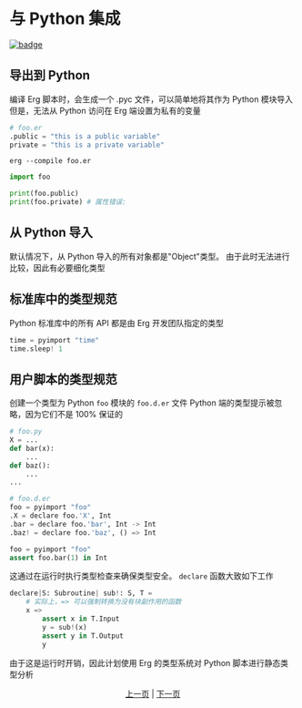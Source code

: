 # 与 Python 集成

[![badge](https://img.shields.io/endpoint.svg?url=https%3A%2F%2Fgezf7g7pd5.execute-api.ap-northeast-1.amazonaws.com%2Fdefault%2Fsource_up_to_date%3Fowner%3Derg-lang%26repos%3Derg%26ref%3Dmain%26path%3Ddoc/EN/syntax/32_integration_with_Python.md%26commit_hash%3D51de3c9d5a9074241f55c043b9951b384836b258)](https://gezf7g7pd5.execute-api.ap-northeast-1.amazonaws.com/default/source_up_to_date?owner=erg-lang&repos=erg&ref=main&path=doc/EN/syntax/32_integration_with_Python.md&commit_hash=51de3c9d5a9074241f55c043b9951b384836b258)

## 导出到 Python

编译 Erg 脚本时，会生成一个 .pyc 文件，可以简单地将其作为 Python 模块导入
但是，无法从 Python 访问在 Erg 端设置为私有的变量

```python
# foo.er
.public = "this is a public variable"
private = "this is a private variable"
```

```console
erg --compile foo.er
```

```python
import foo

print(foo.public)
print(foo.private) # 属性错误: 
```

## 从 Python 导入

默认情况下，从 Python 导入的所有对象都是"Object"类型。 由于此时无法进行比较，因此有必要细化类型

## 标准库中的类型规范

Python 标准库中的所有 API 都是由 Erg 开发团队指定的类型

```python
time = pyimport "time"
time.sleep! 1
```

## 用户脚本的类型规范

创建一个类型为 Python `foo` 模块的 `foo.d.er` 文件
Python 端的类型提示被忽略，因为它们不是 100% 保证的

```python
# foo.py
X = ...
def bar(x):
    ...
def baz():
    ...
...
```

```python
# foo.d.er
foo = pyimport "foo"
.X = declare foo.'X', Int
.bar = declare foo.'bar', Int -> Int
.baz! = declare foo.'baz', () => Int
```

```python
foo = pyimport "foo"
assert foo.bar(1) in Int
```

这通过在运行时执行类型检查来确保类型安全。 ``declare`` 函数大致如下工作

```python
declare|S: Subroutine| sub!: S, T =
    # 实际上，=> 可以强制转换为没有块副作用的函数
    x =>
        assert x in T.Input
        y = sub!(x)
        assert y in T.Output
        y
```

由于这是运行时开销，因此计划使用 Erg 的类型系统对 Python 脚本进行静态类型分析

<p align='center'>
    <a href='./31_pipeline.md'>上一页</a> | <a href='./33_package_system.md'>下一页</a>
</p>
